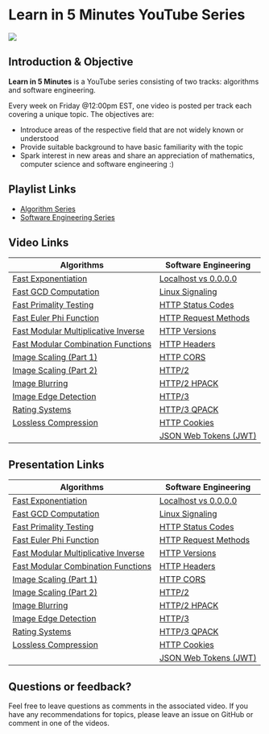 # Learn in 5 Minutes YouTube Series 
![](https://i.imgur.com/QbnhHsJ.png)

## Introduction & Objective
**Learn in 5 Minutes** is a YouTube series consisting of two tracks: algorithms and software engineering. 

Every week on Friday @12:00pm EST, one video is posted per track each covering a unique topic. The objectives are:
- Introduce areas of the respective field that are not widely known or understood
- Provide suitable background to have basic familiarity with the topic
- Spark interest in new areas and share an appreciation of mathematics, computer science and software engineering :) 

## Playlist Links
- [Algorithm Series](https://www.youtube.com/watch?v=WAzGvZbaAOw&list=PLIRuSslToIDgg3otNlmIFhrNFJ5G4Zkbr)
- [Software Engineering Series](https://www.youtube.com/watch?v=ahYgoV8MDtg&list=PLIRuSslToIDgX7leusWZqzAIQAfvDG1mJ)

## Video Links 
| Algorithms                                                          | Software Engineering                                                |
|---------------------------------------------------------------------|---------------------------------------------------------------------|
| [Fast Exponentiation](https://www.youtube.com/watch?v=WAzGvZbaAOw)  | [Localhost vs 0.0.0.0](https://www.youtube.com/watch?v=ahYgoV8MDtg) |
| [Fast GCD Computation](https://www.youtube.com/watch?v=I-DClW_0bhU) | [Linux Signaling](https://www.youtube.com/watch?v=zXZK3xVLyYc)    |
| [Fast Primality Testing](https://www.youtube.com/watch?v=Yxo9d0HCmmI&list=LL1x8xbTXmulYknwNDyrBImQ&index=3&t=0s)| [HTTP Status Codes](https://www.youtube.com/watch?v=eCzkqTdBjP4)      |
| [Fast Euler Phi Function](https://www.youtube.com/watch?v=a0yI1b5PEaY&list=PLIRuSslToIDgg3otNlmIFhrNFJ5G4Zkbr&index=4) | [HTTP Request Methods](https://www.youtube.com/watch?v=XQLCJa--3rA&list=PLIRuSslToIDgg3otNlmIFhrNFJ5G4Zkbr&index=6)|
| [Fast Modular Multiplicative Inverse](https://www.youtube.com/watch?v=a2SPLj4gKXI&list=PLIRuSslToIDgg3otNlmIFhrNFJ5G4Zkbr&index=5) | [HTTP Versions](https://www.youtube.com/watch?v=RbQBnYN5f7g)|
| [Fast Modular Combination Functions](https://www.youtube.com/watch?v=XQLCJa--3rA&list=PLIRuSslToIDgg3otNlmIFhrNFJ5G4Zkbr&index=6) | [HTTP Headers](https://www.youtube.com/watch?v=1v7RoeXyww4) |
| [Image Scaling (Part 1)](https://www.youtube.com/watch?v=R9mnjPgDCQk&list=PLIRuSslToIDgg3otNlmIFhrNFJ5G4Zkbr&index=8)| [HTTP CORS](https://www.youtube.com/watch?v=MeqQIpmvxMA)|
| [Image Scaling (Part 2)](https://www.youtube.com/watch?v=HQHuQv4a8cU)| [HTTP/2](https://www.youtube.com/watch?v=azbFKQWrhrE&list=PLIRuSslToIDgX7leusWZqzAIQAfvDG1mJ&index=8)|
| [Image Blurring](https://youtu.be/SIhuPb-PLto)| [HTTP/2 HPACK](https://youtu.be/mc-wefMCX8k)|
| [Image Edge Detection](https://www.youtube.com/watch?v=gmrbZOpPeno)| [HTTP/3](https://www.youtube.com/watch?v=aJZeI8w5kAs&feature=youtu.be)|
| [Rating Systems](https://youtu.be/nFKyRDkb60Y)| [HTTP/3 QPACK](https://youtu.be/TQERHcPnTsc)|
| [Lossless Compression](https://youtu.be/RMdzXS_vlJc0) | [HTTP Cookies](https://www.youtube.com/watch?v=EqvUF_tVry0)|
||[JSON Web Tokens (JWT)](https://www.youtube.com/watch?v=pKrR85YgaRE&feature=youtu.be)|


## Presentation Links
| Algorithms                                                          | Software Engineering                                                |
|---------------------------------------------------------------------|---------------------------------------------------------------------|
| [Fast Exponentiation](https://docs.google.com/presentation/d/1zZ-ShaWUYz5fThn-2juSkenVrSEDVnrgA_heAfV27zs/edit?usp=sharing)  | [Localhost vs 0.0.0.0](https://docs.google.com/presentation/d/1GnT5zhMVVl6S1F0cSYRgF-7EFXHNkkSQLHs-YcigBjY/edit?usp=sharing) |
| [Fast GCD Computation](https://docs.google.com/presentation/d/1yfZySV5q_I0cRPPtYUl5iGiE-oUmEX7oOOxgArsKuCU/edit?usp=sharing) | [Linux Signaling](https://docs.google.com/presentation/d/1kcryPnmxIpODRbA9MgHqwzzutWmuF9oBd0QRoX0dLIw/edit?usp=sharing)    |
| [Fast Primality Testing](https://docs.google.com/presentation/d/1mROUEpDbx0N3YMcs8ZAvB4y3SHYqPNzPd0_Ak_obWJs/edit?usp=sharing)| [HTTP Status Codes](https://docs.google.com/presentation/d/1cWqajmdqHNT_RbEmqyrJLYUP0-twDWvAyVjlJ9Anilk/edit?usp=sharing) |
| [Fast Euler Phi Function](https://docs.google.com/presentation/d/18ioh-75DeEyspi3eMGQaHP6MOhwvaYPCPuHkN3kBVt8/edit?usp=sharing) | [HTTP Request Methods](https://docs.google.com/presentation/d/1grk7SvdVEaTIdtHNAwNJn6BydZDcy0juEuClWSnTyIk/edit?usp=sharing)|
| [Fast Modular Multiplicative Inverse](https://docs.google.com/presentation/d/1TDMYAisIep4nICUF_vDRDYbOjVFQ4k2p4S3fTqWCg_o/edit?usp=sharing)| [HTTP Versions](https://docs.google.com/presentation/d/13YA8Ym2YmM5IVnAg3Dl4JcMpoVIpyNzM6C-F1Y7WuNY/edit?usp=sharing) |
| [Fast Modular Combination Functions](https://docs.google.com/presentation/d/1yl-KFEXjmVPROMrXVcSfCpNo51NQHQ-565M2WAOT7lM/edit?usp=sharing) | [HTTP Headers](https://docs.google.com/presentation/d/1RpZ4heG5CHVUEQHhtFxGIdkl4q6laG3hmwM_pC97K2c/edit?usp=sharing)|X
| [Image Scaling (Part 1)](https://docs.google.com/presentation/d/1INQLMYawKDCPNv2u3EMwWJ_1Ya8YiMy148RIu2vkf8g/edit?usp=sharing) | [HTTP CORS](https://docs.google.com/presentation/d/18Cw8hOsn7OcTUCk3jkj-t8mTWp10_oFh7qSMxkePv98/edit?usp=sharing)|
| [Image Scaling (Part 2)](https://docs.google.com/presentation/d/1zqpFtLrDXP93UfSLz-9fvR1CaywuNeZJ39bc5Ur0FDs/edit?usp=sharing) | [HTTP/2](https://docs.google.com/presentation/d/1XY_hV0x-YjMXH6OV49rcI8Cqh3fdkTDWdfC_PhhMQsk/edit?usp=sharing)|
| [Image Blurring](https://docs.google.com/presentation/d/15EeWkT8DkP1OJI3yilpgVBb2DMycLeDpqesDO0F97pw/edit?usp=sharing)| [HTTP/2 HPACK](https://docs.google.com/presentation/d/1KLbBYOUUfDd3vG_ThcMzhw-GObxC_Ck4gQkabHSO4OI/edit?usp=sharing)|
| [Image Edge Detection](https://docs.google.com/presentation/d/1adkTBGF4WQbg339klNmzc9hYyje8OYl1MP2QFi9-lag/edit?usp=sharing) | [HTTP/3](https://docs.google.com/presentation/d/1A3Fkrr0Spb7vA6Rw_O-YRd2L7WqqqOwXx_pIUfGwp8E/edit?usp=sharing)|
| [Rating Systems](https://docs.google.com/presentation/d/1okHVsAP_lvnrgsOjZ4iXnI3qXQu3hZRAd8cNWVJkw8A/edit?usp=sharing) | [HTTP/3 QPACK](https://docs.google.com/presentation/d/1DvHirB_kM9mKf-6ra_raqu0h15vXwovgGnffDRHK9es/edit?usp=sharing)|
| [Lossless Compression](https://docs.google.com/presentation/d/1SlD2cFepF86zkcJyoijV953J8RuBcVOQ8Q_FOYvYRvg/edit?usp=sharing) | [HTTP Cookies](https://docs.google.com/presentation/d/16D37AZ_2ff3AfqPW1QXS9ycIPrAWCnNaprh023RY1Zw/edit?usp=sharing)|
| | [JSON Web Tokens (JWT)](https://docs.google.com/presentation/d/1j6DgeLW22AfnJuQrJoLVmglSaOGDghYOi2NLZ3cFr5M/edit?usp=sharing)|

## Questions or feedback?
Feel free to leave questions as comments in the associated video. If you have any recommendations for topics, please leave an issue on GitHub or comment in one of the videos.

